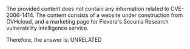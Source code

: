 The provided content does not contain any information related to CVE-2006-1414. The content consists of a website under construction from OVHcloud, and a marketing page for Flexera's Secunia Research vulnerability intelligence service.

Therefore, the answer is: UNRELATED
